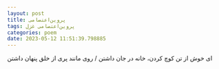 ```yaml
---
layout: post
title: پروین‌اعتصامی
tags: پروین‌اعتصامی غزل
categories: poem
date: 2023-05-12 11:51:39.798885
---
```


ای خوش از تن کوچ کردن، خانه در جان داشتن / روی مانند پری از خلق پنهان داشتن